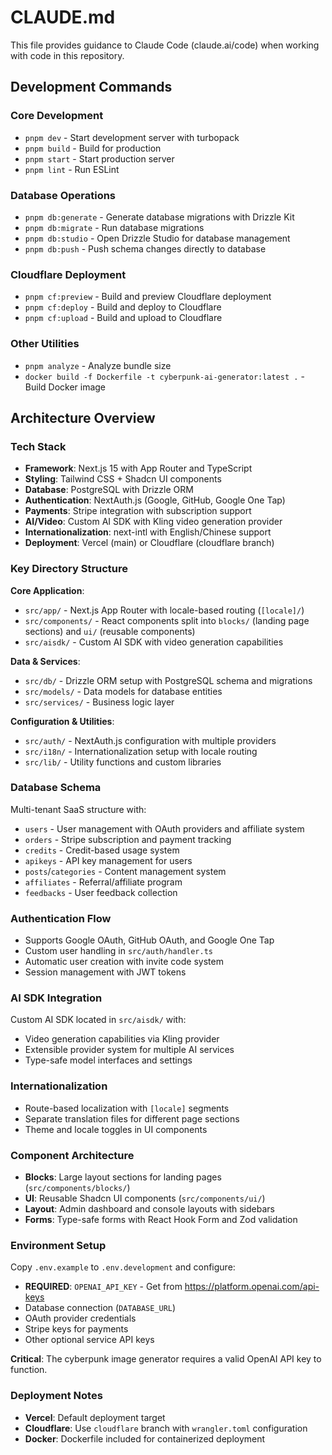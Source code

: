 # CLAUDE.md

This file provides guidance to Claude Code (claude.ai/code) when working with code in this repository.

## Development Commands

### Core Development
- `pnpm dev` - Start development server with turbopack
- `pnpm build` - Build for production
- `pnpm start` - Start production server
- `pnpm lint` - Run ESLint

### Database Operations
- `pnpm db:generate` - Generate database migrations with Drizzle Kit
- `pnpm db:migrate` - Run database migrations
- `pnpm db:studio` - Open Drizzle Studio for database management
- `pnpm db:push` - Push schema changes directly to database

### Cloudflare Deployment
- `pnpm cf:preview` - Build and preview Cloudflare deployment
- `pnpm cf:deploy` - Build and deploy to Cloudflare
- `pnpm cf:upload` - Build and upload to Cloudflare

### Other Utilities
- `pnpm analyze` - Analyze bundle size
- `docker build -f Dockerfile -t cyberpunk-ai-generator:latest .` - Build Docker image

## Architecture Overview

### Tech Stack
- **Framework**: Next.js 15 with App Router and TypeScript
- **Styling**: Tailwind CSS + Shadcn UI components
- **Database**: PostgreSQL with Drizzle ORM
- **Authentication**: NextAuth.js (Google, GitHub, Google One Tap)
- **Payments**: Stripe integration with subscription support
- **AI/Video**: Custom AI SDK with Kling video generation provider
- **Internationalization**: next-intl with English/Chinese support
- **Deployment**: Vercel (main) or Cloudflare (cloudflare branch)

### Key Directory Structure

**Core Application**:
- `src/app/` - Next.js App Router with locale-based routing (`[locale]/`)
- `src/components/` - React components split into `blocks/` (landing page sections) and `ui/` (reusable components)
- `src/aisdk/` - Custom AI SDK with video generation capabilities

**Data & Services**:
- `src/db/` - Drizzle ORM setup with PostgreSQL schema and migrations
- `src/models/` - Data models for database entities
- `src/services/` - Business logic layer

**Configuration & Utilities**:
- `src/auth/` - NextAuth.js configuration with multiple providers
- `src/i18n/` - Internationalization setup with locale routing
- `src/lib/` - Utility functions and custom libraries

### Database Schema
Multi-tenant SaaS structure with:
- `users` - User management with OAuth providers and affiliate system
- `orders` - Stripe subscription and payment tracking
- `credits` - Credit-based usage system
- `apikeys` - API key management for users
- `posts`/`categories` - Content management system
- `affiliates` - Referral/affiliate program
- `feedbacks` - User feedback collection

### Authentication Flow
- Supports Google OAuth, GitHub OAuth, and Google One Tap
- Custom user handling in `src/auth/handler.ts`
- Automatic user creation with invite code system
- Session management with JWT tokens

### AI SDK Integration
Custom AI SDK located in `src/aisdk/` with:
- Video generation capabilities via Kling provider
- Extensible provider system for multiple AI services
- Type-safe model interfaces and settings

### Internationalization
- Route-based localization with `[locale]` segments
- Separate translation files for different page sections
- Theme and locale toggles in UI components

### Component Architecture
- **Blocks**: Large layout sections for landing pages (`src/components/blocks/`)
- **UI**: Reusable Shadcn UI components (`src/components/ui/`)
- **Layout**: Admin dashboard and console layouts with sidebars
- **Forms**: Type-safe forms with React Hook Form and Zod validation

### Environment Setup
Copy `.env.example` to `.env.development` and configure:
- **REQUIRED**: `OPENAI_API_KEY` - Get from https://platform.openai.com/api-keys
- Database connection (`DATABASE_URL`) 
- OAuth provider credentials
- Stripe keys for payments
- Other optional service API keys

**Critical**: The cyberpunk image generator requires a valid OpenAI API key to function.

### Deployment Notes
- **Vercel**: Default deployment target
- **Cloudflare**: Use `cloudflare` branch with `wrangler.toml` configuration
- **Docker**: Dockerfile included for containerized deployment
